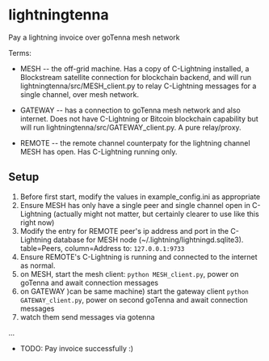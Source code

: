 # lightningtenna

Pay a lightning invoice over goTenna mesh network

Terms:

* MESH -- the off-grid machine. Has a copy of C-Lightning installed, a Blockstream satellite connection for blockchain backend, and will run lightningtenna/src/MESH_client.py to relay C-Lightning messages for a single channel, over mesh network.

* GATEWAY -- has a connection to goTenna mesh network and also internet. Does not have C-Lightning or Bitcoin blockchain capability but will run lightningtenna/src/GATEWAY_client.py. A pure relay/proxy.

* REMOTE -- the remote channel counterpaty for the lightning channel MESH has open. Has C-Lightning running only.

## Setup

1) Before first start, modify the values in example_config.ini as appropriate
1) Ensure MESH has only have a single peer and single channel open in C-Lightning (actually might not matter, but certainly clearer to use like this right now)
1) Modify the entry for REMOTE peer's ip address and port in the C-Lightning database for MESH node (~/.lightning/lightningd.sqlite3). table=Peers, column=Address to: `127.0.0.1:9733`
1) Ensure REMOTE's C-Lightning is running and connected to the internet as normal.
1) on MESH, start the mesh client: `python MESH_client.py`, power on goTenna and await connection messages
1) on GATEWAY )can be same machine) start the gateway client `python GATEWAY_client.py`, power on second goTenna and await connection messages
1) watch them send messages via gotenna

...

* TODO: Pay invoice successfully :)
